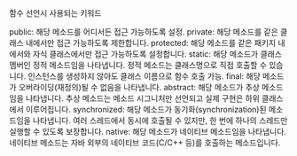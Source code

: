 함수 선언시 사용되는 키워드

public: 
해당 메소드를 어디서든 접근 가능하도록 설정.
private: 
해당 메소드를 같은 클래스 내에서만 접근 가능하도록 제한합니다.
protected: 
해당 메소드를 같은 패키지 내에서와 자식 클래스에서만 접근 가능하도록 설정합니다.
static: 
해당 메소드가 클래스 멤버인 정적 메소드임을 나타냅니다. 정적 메소드는 클래스명으로 직접 호출할 수 있습니다.
인스턴스를 생성하지 않아도 클래스 이름으로 함수 호출 가능.
final: 
해당 메소드가 오버라이딩(재정의)될 수 없음을 나타냅니다.
abstract: 
해당 메소드가 추상 메소드임을 나타냅니다. 추상 메소드는 메소드 시그니처만 선언되고 실제 구현은 하위 클래스에서 이루어집니다.
synchronized: 
해당 메소드가 동기화(synchronization)된 메소드임을 나타냅니다. 여러 스레드에서 동시에 호출될 수 있지만, 한 번에 하나의 스레드만 실행할 수 있도록 보장합니다.
native: 
해당 메소드가 네이티브 메소드임을 나타냅니다. 네이티브 메소드는 자바 외부의 네이티브 코드(C/C++ 등)를 호출하는 메소드입니다.